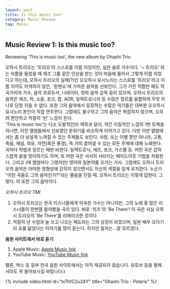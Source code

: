 ```yaml
---
layout: post
title: Is this music too?
category: Music Review
tag: Music
---
```


## Music Review 1: Is this music too?
Reviewing 'This is music too', the new album by Ohashi Trio.  

 오하시 트리오는 '트리오'라 스스로를 이름 지었지만, 실은 솔로 가수이다. '~ 트리오' 라는 이름을 들었을 때 재즈 그룹 같은 인상을 받는 것이 마음에 들어서 그렇게 이름 지었다고 하는데, 오하시 트리오의 실체(?)인 오오하시 요시노리는 스스로를 '트리오'라고 이름 지어도 어색하지 않은, '원맨쇼'에 가까운 음악을 선보인다. 그가 가진 직함만 해도 작곡가이자 가수, 음악 프로듀서, 나레이터, 영화 음악 감독 등이 있으며, 오하시 트리오의 음악은 재즈, 락, 소울, 포크, 팝, AOR, 일렉트로니카 등 수많은 장르를 융합하여 무엇 하나로 단정 지을 수 없다. 또한 그의 음악에서 등장하는 수많은 악기들은 대부분 오오하시 요시노리 본인이 직접 연주한다. 그럼에도 불구하고 그의 음악은 복잡하지 않으며, 오히려 편안하고 적절히 '빈' 느낌이 든다.  
 'This is music too'는 다소 도발적인(!) 제목과 달리, 약간 이질적인 느낌의 1번 트랙을 지나면, 이전 앨범들에서 선보였던 분위기를 비슷하게 이어가고 있다. 다만 이번 앨범에서는 좀 더 낯설게 느껴질 수 있는 주제들도 보인다. 사랑, 또는 이별 뿐만 아니라, 고통, 죽음, 체념, 여유, 자연(혹은 풍경), 즉 거의 끌어낼 수 있는 모든 주제에 대해 노래한다.  
 곡마다 작법과 장르는 매번 바뀐다. 일렉트로닉, 재즈, 포크, 가스펠 등. 어떤 곡은 갑작스럽게 끝을 맞이하기도 하며, 또 어떤 곡은 서서히 사라지는 페이드아웃 기법을 차용한다. 그리고 (매 앨범마다 그랬지만) 영어와 일본어를 오가는 가사. 그럼에도 오하시 트리오의 음악은 어떠한 정형성에 갇히지 않으면서도 자신의 색깔을 짙게 유지한다. 누군가 "이런 곡들도 그의 음악인가?"라는 물음을 던질 때, 오하시 트리오는 이렇게 답한다. 그렇다. 이 또한 그의 음악이다.  




*오하시 트리오 TMI*  
1. 오하시 트리오는 한국 리스너들에게 익숙한 가수는 아니지만, 그의 노래 중 많은 리스너들이 한번쯤 들어봤을 곡이 있다. 바로 '치즈'의 'Be There'! 이 곡은 사실 오하시 트리오의 'Be There'를 리메이크한 것이다.  
2. 적절히 난 수염과 늘 쓰고 나오는 페도라는 그의 상징이 되었으며, 일본 배우 오다기리 죠를 닮았다는 이야기를 많이 듣는다. 하지만 필자는...잘 모르겠다.  




**음원 사이트에서 바로 듣기**
1. Apple Music: [Apple Music link](https://music.apple.com/kr/album/this-is-music-too/1495935434)
2. YouTube Music: [YouTube Music link](https://www.youtube.com/playlist?list=OLAK5uy_khfpbcXOERMXzrvfPyjGwT7sQueArXe9s)  

멜론, 벅스 등 일부 한국 음원 사이트에서는 아직 제공되지 않습니다. 유튜브 등을 통해서라도 꼭 들어보시길 바랍니다:)



{% include video.html id="txTtVC2u24Y" title="Ohashi Trio - Polaris" %}
